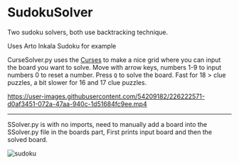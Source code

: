 # SudokuSolver
Two sudoku solvers, both use backtracking technique.

Uses Arto Inkala Sudoku for example

CurseSolver.py uses the [Curses](https://docs.python.org/3/howto/curses.html) to make a nice grid where you can input the board you want to solve.
Move with arrow keys, numbers 1-9 to input numbers 0 to reset a number. Press `Q` to solve the board. Fast for 18 > clue puzzles, a bit slower for 16 and 17 clue puzzles.

https://user-images.githubusercontent.com/54209182/226222571-d0af3451-072a-47aa-940c-1d51684fc9ee.mp4





------------------------------------------------


SSolver.py is with no imports, need to manually add a board into the SSolver.py file in the boards part, First prints input board and then the solved board.

![sudoku](https://user-images.githubusercontent.com/54209182/226075525-f33c0454-6c25-452b-80a2-f81de7e0a942.png)
